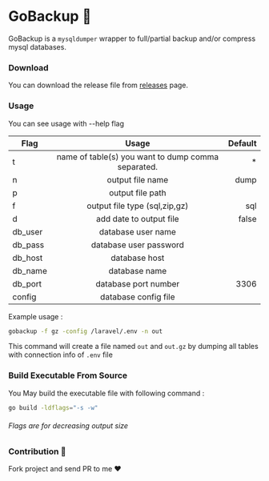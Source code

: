 # GoBackup :floppy_disk:

GoBackup is a `mysqldumper` wrapper to full/partial backup and/or compress mysql databases. 

### Download
You can download the release file from [releases](https://github.com/YasnaTeam/db-backup/releases) page.

### Usage
You can see usage with --help flag

| Flag        | Usage           | Default  |
| ------------- |:-------------:| -----:|
| t     | name of table(s) you want to dump comma separated. | * |
| n      | output file name      |   dump |
| p | output file path      |     |
| f     | output file type (sql,zip,gz) | sql |
| d     | add date to output file | false |
| db_user      | database user name      |    |
| db_pass | database user password      |     |
| db_host     | database host |  |
| db_name      | database name      |    |
| db_port | database port number      |    3306 |
| config | database config file      |     |

Example usage : 
```bash
gobackup -f gz -config /laravel/.env -n out  
```
This command will create a file named `out` and `out.gz` by dumping all tables with connection info of `.env` file

### Build Executable From Source
You May build the executable file with following command : 
```bash
go build -ldflags="-s -w"
```
###### Flags are for decreasing output size 

### Contribution :love_letter:

Fork project and send PR to me :heart: